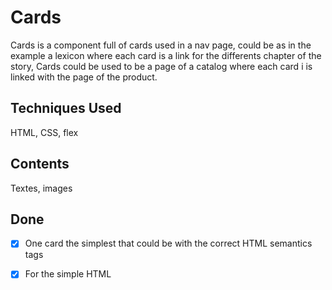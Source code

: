 
# Cards
Cards is a component full of cards used in a nav page, could be as in the example a lexicon where each card is a link for the differents chapter of the story,
Cards could be used to be a page of a catalog where each card i is linked with the page of the product.
## Techniques Used
HTML, CSS, flex
## Contents
Textes, images
## Done
- [x] One card the simplest that could be with the correct HTML semantics tags

- [x] For the simple HTML